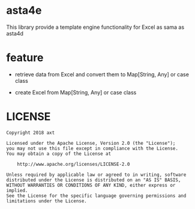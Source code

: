 # asta4e

This library provide a template engine functionality for Excel as sama as asta4d


# feature

- retrieve data from Excel and convert them to Map[String, Any] or case class

- create Excel from Map[String, Any] or case class


# LICENSE

```
Copyright 2018 axt

Licensed under the Apache License, Version 2.0 (the "License");
you may not use this file except in compliance with the License.
You may obtain a copy of the License at

    http://www.apache.org/licenses/LICENSE-2.0

Unless required by applicable law or agreed to in writing, software
distributed under the License is distributed on an "AS IS" BASIS,
WITHOUT WARRANTIES OR CONDITIONS OF ANY KIND, either express or implied.
See the License for the specific language governing permissions and
limitations under the License.
```